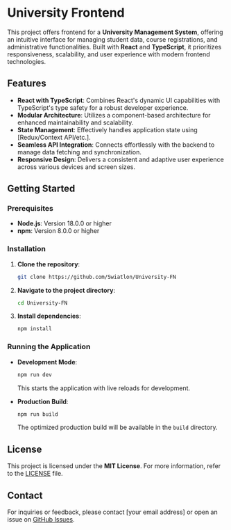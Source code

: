 # University Frontend
This project offers frontend for a **University Management System**, offering an intuitive interface for managing student data, course registrations, and administrative functionalities. Built with **React** and **TypeScript**, it prioritizes responsiveness, scalability, and user experience with modern frontend technologies.

## Features

- **React with TypeScript**: Combines React's dynamic UI capabilities with TypeScript's type safety for a robust developer experience.
- **Modular Architecture**: Utilizes a component-based architecture for enhanced maintainability and scalability.
- **State Management**: Effectively handles application state using [Redux/Context API/etc.].
- **Seamless API Integration**: Connects effortlessly with the backend to manage data fetching and synchronization.
- **Responsive Design**: Delivers a consistent and adaptive user experience across various devices and screen sizes.

## Getting Started

### Prerequisites

- **Node.js**: Version 18.0.0 or higher
- **npm**: Version 8.0.0 or higher

### Installation

1. **Clone the repository**:
   ```bash
   git clone https://github.com/Swiatlon/University-FN
   ```

2. **Navigate to the project directory**:
   ```bash
   cd University-FN
   ```

3. **Install dependencies**:
   ```bash
   npm install
   ```

### Running the Application

- **Development Mode**:
   ```bash
   npm run dev
   ```
   This starts the application with live reloads for development.

- **Production Build**:
   ```bash
   npm run build
   ```
   The optimized production build will be available in the `build` directory.

## License

This project is licensed under the **MIT License**. For more information, refer to the [LICENSE](LICENSE) file.

## Contact

For inquiries or feedback, please contact [your email address] or open an issue on [GitHub Issues](https://github.com/Swiatlon/University-FN/issues).
